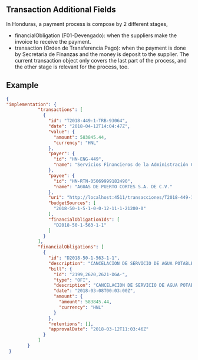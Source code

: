 ## Transaction Additional Fields
 
In Honduras, a payment process is compose by 2 different stages, 
- financialObligation (F01-Devengado): when the suppliers make the invoice to receive the payment.
- transaction (Orden de Transferencia Pago): when the payment is done by Secretaria de Finanzas and the money is deposit to the supplier.
The current transaction object only covers the last part of the process, and the other stage is relevant for the process, too.

## Example
```json
{
"implementation": {
            "transactions": [
              {
                "id": "T2018-449-1-TRB-93064",
                "date": "2018-04-12T14:04:47Z",
                "value": {
                  "amount": 583845.44,
                  "currency": "HNL"
                },
                "payer": {
                  "id": "HN-ENG-449",
                  "name": "Servicios Financieros de la Administración Central"
                },
                "payee": {
                  "id": "HN-RTN-05069999182490",
                  "name": "AGUAS DE PUERTO CORTES S.A. DE C.V."
                },
                "uri": "http://localhost:4511/transacciones/T2018-449-1-TRB-93064",
                "budgetSources": [
                  "2018-50-1-5-1-0-0-12-11-1-21200-0"
                ],
                "financialObligationIds": [
                  "D2018-50-1-563-1-1"
                ]
              }
            ],
            "financialObligations": [
              {
                "id": "D2018-50-1-563-1-1",
                "description": "CANCELACION DE SERVICIO DE AGUA POTABLE DE LOS DIFERENTES CENTROS EDUCATIVOS DE PUERTO CORTES CORRESPONDIENTE A LOS MESES DE SEPTIEMBRE,OCTUBRE,Y NOVIEMBRE DEL\nAÑO 2,017 (QUEDO PENDIENTE POR FALTA DE PRESUPUESTO)",
                "bill": {
                  "id": "2199,2620,2621-DGA-",
                  "type": "OFI",
                  "description": "CANCELACION DE SERVICIO DE AGUA POTABLE DE LOS DIFERENTES CENTROS EDUCATIVOS DE PUERTO CORTES CORRESPONDIENTE A LOS MESES DE SEPTIEMBRE,OCTUBRE,Y NOVIEMBRE DEL\nAÑO 2,017 (QUEDO PENDIENTE POR FALTA DE PRESUPUESTO)",
                  "date": "2018-03-08T00:03:00Z",
                  "amount": {
                    "amount": 583845.44,
                    "currency": "HNL"
                  }
                },
                "retentions": [],
                "approvalDate": "2018-03-12T11:03:46Z"
              }
            ]
        }
 }
```
